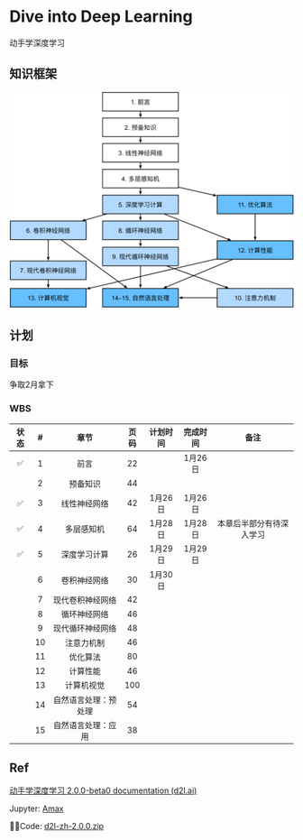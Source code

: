 # Dive into Deep Learning

动手学深度学习

## 知识框架

![book content](./img/book-org.svg)

## 计划

### 目标

争取2月拿下

### WBS

| 状态 |  #   |         章节         | 页码 | 计划时间 | 完成时间 | 备注 |
| :--: | :--: | :------------------: | :--: | :------: | :------: | :--: |
|  ✅   |  1   |         前言        |  22  |          | 1月26日  |      |
|      |  2   |       预备知识       |  44  |          |          |      |
|  ✅   |  3   |     线性神经网络     |  42  | 1月26日  | 1月26日  |      |
|  ✅   |  4   |      多层感知机      |  64  | 1月28日  | 1月28日  | 本章后半部分有待深入学习 |
|  ✅   |  5   |     深度学习计算     |  26  | 1月29日  | 1月29日  |      |
|      |  6   |     卷积神经网络     |  30  | 1月30日  |          |      |
|      |  7   |   现代卷积神经网络   |  42  |          |          |      |
|      |  8   |     循环神经网络     |  46  |          |          |      |
|      |  9   |   现代循环神经网络   |  48  |          |          |      |
|      |  10  |      注意力机制      |  46  |          |          |      |
|      |  11  |       优化算法       |  80  |          |          |      |
|      |  12  |       计算性能       |  46  |          |          |      |
|      |  13  |      计算机视觉      | 100  |          |          |      |
|      |  14  | 自然语言处理：预处理 |  54  |          |          |      |
|      |  15  |  自然语言处理：应用  |  38  |          |          |      |

## Ref

[动手学深度学习 2.0.0-beta0 documentation (d2l.ai)](https://zh.d2l.ai/index.html)

Jupyter: [Amax](http://192.168.135.15:8888/tree?)

👨‍💻Code: [d2l-zh-2.0.0.zip](https://zh-v2.d2l.ai/d2l-zh-2.0.0.zip)
